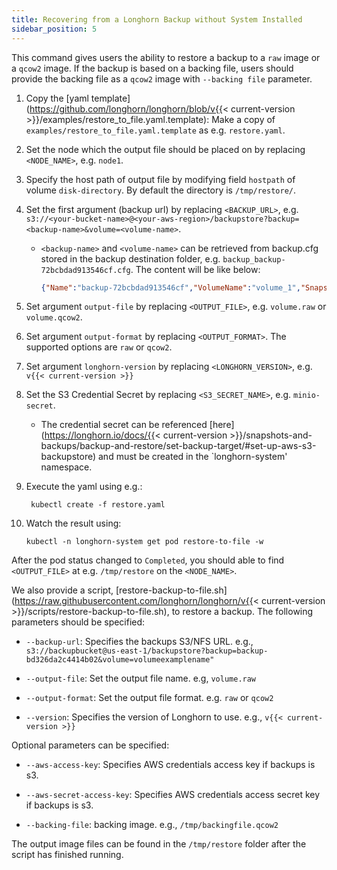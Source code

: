 ```yaml
---
title: Recovering from a Longhorn Backup without System Installed
sidebar_position: 5
---
```


This command gives users the ability to restore a backup to a `raw` image or a `qcow2` image. If the backup is based on a backing file, users should provide the backing file as a `qcow2` image with `--backing file` parameter.

1. Copy the [yaml template](https://github.com/longhorn/longhorn/blob/v{{< current-version >}}/examples/restore_to_file.yaml.template): Make a copy of `examples/restore_to_file.yaml.template` as e.g. `restore.yaml`.
    
2. Set the node which the output file should be placed on by replacing `<NODE_NAME>`, e.g. `node1`.

3. Specify the host path of output file by modifying field `hostpath` of volume `disk-directory`. By default the directory is `/tmp/restore/`.

4. Set the first argument (backup url) by replacing `<BACKUP_URL>`, e.g. `s3://<your-bucket-name>@<your-aws-region>/backupstore?backup=<backup-name>&volume=<volume-name>`.

    - `<backup-name>` and `<volume-name>` can be retrieved from backup.cfg stored in the backup destination folder, e.g. `backup_backup-72bcbdad913546cf.cfg`. The content will be like below: 

        ```json
        {"Name":"backup-72bcbdad913546cf","VolumeName":"volume_1","SnapshotName":"79758033-a670-4724-906f-41921f53c475"}
        ```

5. Set argument `output-file` by replacing `<OUTPUT_FILE>`, e.g. `volume.raw` or `volume.qcow2`.

6. Set argument `output-format` by replacing `<OUTPUT_FORMAT>`. The supported options are `raw` or `qcow2`.

7. Set argument `longhorn-version` by replacing `<LONGHORN_VERSION>`, e.g. `v{{< current-version >}}`

8. Set the S3 Credential Secret by replacing `<S3_SECRET_NAME>`, e.g. `minio-secret`.  

    - The credential secret can be referenced [here](https://longhorn.io/docs/{{< current-version >}}/snapshots-and-backups/backup-and-restore/set-backup-target/#set-up-aws-s3-backupstore) and must be created in the `longhorn-system' namespace.

9. Execute the yaml using e.g.:

        kubectl create -f restore.yaml

10. Watch the result using:

        kubectl -n longhorn-system get pod restore-to-file -w

After the pod status changed to `Completed`, you should able to find `<OUTPUT_FILE>` at e.g. `/tmp/restore` on the `<NODE_NAME>`.

We also provide a script, [restore-backup-to-file.sh](https://raw.githubusercontent.com/longhorn/longhorn/v{{< current-version >}}/scripts/restore-backup-to-file.sh), to restore a backup. The following parameters should be specified:
  - `--backup-url`: Specifies the backups S3/NFS URL. e.g., `s3://backupbucket@us-east-1/backupstore?backup=backup-bd326da2c4414b02&volume=volumeexamplename"`
  
  - `--output-file`: Set the output file name. e.g, `volume.raw`
  
  - `--output-format`: Set the output file format. e.g. `raw` or `qcow2`
  
  - `--version`: Specifies the version of Longhorn to use. e.g., `v{{< current-version >}}`

Optional parameters can be specified:

  - `--aws-access-key`: Specifies AWS credentials access key if backups is s3.
  
  - `--aws-secret-access-key`: Specifies AWS credentials access secret key if backups is s3.
  
  - `--backing-file`: backing image. e.g., `/tmp/backingfile.qcow2`

The output image files can be found in the `/tmp/restore` folder after the script has finished running.